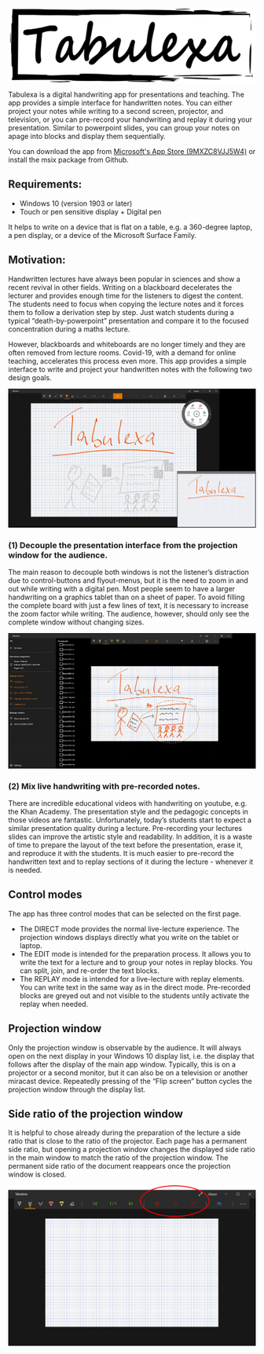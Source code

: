 <img align="center" src="./images/SplashScreenNarrow.png" alt="Tabulexa splash screen">

Tabulexa is a digital handwriting app for presentations and teaching. The app provides a simple interface for handwritten notes. You can either project your notes while writing to a second screen, projector, and television, or you can pre-record your handwriting and replay it during your presentation. Similar to powerpoint slides, you can group your notes on apage into blocks and display them sequentially.    

You can download the app from [Microsoft's App Store (9MXZC8VJJ5W4)](https://www.microsoft.com/store/apps/9MXZC8VJJ5W4) or install the msix package from Github.

## Requirements:

- Windows 10 (version 1903 or later)
- Touch or pen sensitive display + Digital pen

It helps to write on a device that is flat on a table, e.g. a 360-degree laptop, a pen display, or a device of the Microsoft Surface Family.

## Motivation:

Handwritten lectures have always been popular in sciences and show a recent revival in other fields. Writing on a blackboard decelerates the lecturer and provides enough time for the listeners to digest the content. The students need to focus when copying the lecture notes and it forces them to follow a derivation step by step. Just watch students during a typical “death-by-powerpoint” presentation and compare it to the focused concentration during a maths lecture.

However, blackboards and whiteboards are no longer timely and they are often removed from lecture rooms. Covid-19, with a demand for online teaching, accelerates this process even more. This app provides a simple interface to write and project your handwritten notes with the following two design goals.


![Image](./images/Overview1.png)

### (1) Decouple the presentation interface from the projection window for the audience.

The main reason to decouple both windows is not the listener’s distraction due to control-buttons and flyout-menus, but it is the need to zoom in and out while writing with a digital pen. Most people seem to have a larger handwriting on a graphics tablet than on a sheet of paper. To avoid filling the complete board with just a few lines of text, it is necessary to increase the zoom factor while writing. The audience, however, should only see the complete window without changing sizes.

![Image](./images/Overview2.png)

### (2) Mix live handwriting with pre-recorded notes.

There are incredible educational videos with handwriting on youtube, e.g. the Khan Academy. The presentation style and the pedagogic concepts in those videos are fantastic. Unfortunately, today’s students start to expect a similar presentation quality during a lecture. Pre-recording your lectures slides can improve the artistic style and readability. In addition, it is a waste of time to prepare the layout of the text before the presentation, erase it, and reproduce it with the students. It is much easier to pre-record the handwritten text and to replay sections of it during the lecture - whenever it is needed.

## Control modes

The app has three control modes that can be selected on the first page.
- The DIRECT mode provides the normal live-lecture experience. The projection windows displays directly what you write on the tablet or laptop.
- The EDIT mode is intended for the preparation process. It allows you to write the text for a lecture and to group your notes in replay blocks. You can split, join, and re-order the text blocks.
- The REPLAY mode is intended for a live-lecture with replay elements. You can write text in the same way as in the direct mode. Pre-recorded blocks are greyed out and not visible to the students untily activate the replay when needed.

## Projection window

Only the projection window is observable by the audience. It will always open on the next display in your Windows 10 display list, i.e. the display that follows after the display of the main app window. Typically, this is on a projector or a second monitor, but it can also be on a television or another miracast device. Repeatedly pressing of the “Flip screen” button cycles the projection window through the display list. 

## Side ratio of the projection window

It is helpful to chose already during the preparation of the lecture a side ratio that is close to the ratio of the projector. Each page has a permanent side ratio, but opening a projection window changes the displayed side ratio in the main window to match the ratio of the projection window. The permanent side ratio of the document reappears once the projection window is closed.

![Image](./images/ProjectionMode.png)
